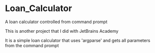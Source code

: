 # Loan_Calculator
A loan calculator controlled from command prompt

This is another project that I did with JetBrains Academy

It is a simple loan calculator that uses 'argparse' and gets all parameters from the command prompt
